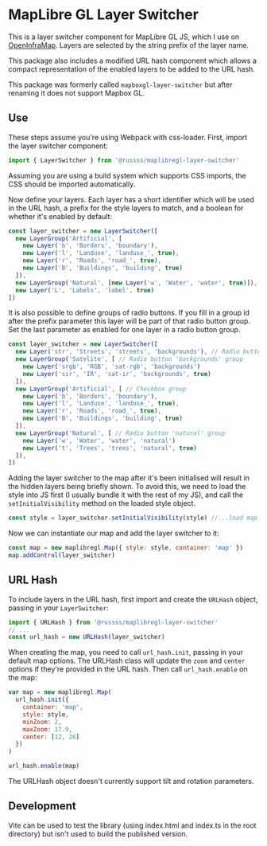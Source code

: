 # MapLibre GL Layer Switcher

This is a layer switcher component for MapLibre GL JS, which I use on [OpenInfraMap](https://openinframap.org).
Layers are selected by the string prefix of the layer name.

This package also includes a modified URL hash component which allows a compact representation of the enabled
layers to be added to the URL hash.

This package was formerly called `mapboxgl-layer-switcher` but after renaming it does not support Mapbox GL.

## Use

These steps assume you're using Webpack with css-loader. First, import the layer switcher component:

```javascript
import { LayerSwitcher } from '@russss/maplibregl-layer-switcher'
```

Assuming you are using a build system which supports CSS imports, the CSS should be imported automatically.

Now define your layers. Each layer has a short identifier which will be used in the URL hash,
a prefix for the style layers to match, and a boolean for whether it's enabled by default:

```javascript
const layer_switcher = new LayerSwitcher([
  new LayerGroup('Artificial', [
    new Layer('b', 'Borders', 'boundary'),
    new Layer('l', 'Landuse', 'landuse_', true),
    new Layer('r', 'Roads', 'road_', true),
    new Layer('B', 'Buildings', 'building', true)
  ]),
  new LayerGroup('Natural', [new Layer('w', 'Water', 'water', true)]),
  new Layer('L', 'Labels', 'label', true)
])
```

It is also possible to define groups of radio buttons. If you fill in a group id after the prefix parameter
this layer will be part of that radio button group. Set the last parameter as enabled for one layer in a radio
button group.

```javascript
const layer_switcher = new LayerSwitcher([
  new Layer('str', 'Streets', 'streets', 'backgrounds'), // Radio button 'backgrounds' group
  new LayerGroup('Satelite', [ // Radio button 'backgrounds' group
    new Layer('srgb', 'RGB', 'sat-rgb', 'backgrounds')
    new Layer('sir', 'IR', 'sat-ir', 'backgrounds', true)
  ]),
  new LayerGroup('Artificial', [ // Checkbox group
    new Layer('b', 'Borders', 'boundary'),
    new Layer('l', 'Landuse', 'landuse_', true),
    new Layer('r', 'Roads', 'road_', true),
    new Layer('B', 'Buildings', 'building', true)
  ]),
  new LayerGroup('Natural', [ // Radio button 'natural' group
    new Layer('w', 'Water', 'water', 'natural')
    new Layer('t', 'Trees', 'trees', 'natural', true)
  ]),
]) 
```


Adding the layer switcher to the map after it's been initialised will result in the hidden layers being briefly
shown. To avoid this, we need to load the style into JS first (I usually bundle it with the rest of my JS), and
call the `setInitialVisibility` method on the loaded style object.

```javascript
const style = layer_switcher.setInitialVisibility(style) //...load map style JSON into an object
```

Now we can instantiate our map and add the layer switcher to it:

```javascript
const map = new maplibregl.Map({ style: style, container: 'map' })
map.addControl(layer_switcher)
```

## URL Hash

To include layers in the URL hash, first import and create the `URLHash` object, passing in your `LayerSwitcher`:

```javascript
import { URLHash } from '@russss/maplibregl-layer-switcher'
// ...
const url_hash = new URLHash(layer_switcher)
```

When creating the map, you need to call `url_hash.init`, passing in your default map options. The URLHash class will
update the `zoom` and `center` options if they're provided in the URL hash. Then call `url_hash.enable` on the map:

```javascript
var map = new maplibregl.Map(
  url_hash.init({
    container: 'map',
    style: style,
    minZoom: 2,
    maxZoom: 17.9,
    center: [12, 26]
  })
)

url_hash.enable(map)
```

The URLHash object doesn't currently support tilt and rotation parameters.

## Development

Vite can be used to test the library (using index.html and index.ts in the root directory) but isn't
used to build the published version.
